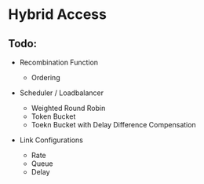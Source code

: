 # Hybrid Access

## Todo:
* Recombination Function
  * Ordering

* Scheduler / Loadbalancer
  * Weighted Round Robin
  * Token Bucket
  * Toekn Bucket with Delay Difference Compensation

* Link Configurations
  * Rate
  * Queue
  * Delay